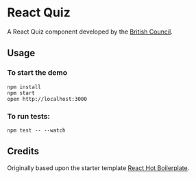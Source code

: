 React Quiz
==========

A React Quiz component developed by the [British Council](https://www.britishcouncil.org/).

## Usage

### To start the demo

```
npm install
npm start
open http://localhost:3000
```

### To run tests:
```
npm test -- --watch
```

## Credits

Originally based upon the starter template [React Hot Boilerplate](https://github.com/gaearon/react-hot-boilerplate).
